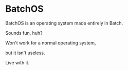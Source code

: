 # BatchOS

BatchOS is an operating system made entirely in Batch.

Sounds fun, huh?

Won't work for a normal operating system,

but it isn't useless.

Live with it.
